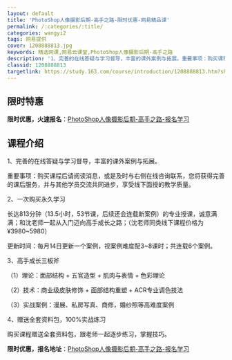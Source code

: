 ```yaml
---
layout: default
title: 'PhotoShop人像摄影后期-高手之路-限时优惠-网易精品课'
permalink: /:categories/:title/
categories: wangyi2
tags: 网易提供
cover: 1208888813.jpg
keywords: 精选网课,网易云课堂,PhotoShop人像摄影后期-高手之路
description: '1、完善的在线答疑与学习督导，丰富的课外案例与拓展。重要事项：购买课程后请阅读消息，或是及时与右侧在线咨询联系，您将获得'
classid: 1208888813
targetlink: https://study.163.com/course/introduction/1208888813.htm?share=1&shareId=1025206652&utm_campaign=share&utm_medium=iphoneShare&utm_source=&utm_u=1025206652
---
```


## 限时特惠

**限时优惠，火速报名**：[PhotoShop人像摄影后期-高手之路-报名学习](https://study.163.com/course/introduction/1208888813.htm?share=1&shareId=1025206652&utm_campaign=share&utm_medium=iphoneShare&utm_source=&utm_u=1025206652)

## 课程介绍

1、完善的在线答疑与学习督导，丰富的课外案例与拓展。

重要事项：购买课程后请阅读消息，或是及时与右侧在线咨询联系，您将获得完善的课后服务，并与其他学员交流共同进步，享受线下面授的教学质量。



2、一次购买永久学习

长达813分钟（13.5小时，53节课，后续还会连载新案例）的专业授课，诚意满满；和沈老师一起从入门迈向高手成长之路；（沈老师同类线下课程价格为¥3980~5980） 

更新时间：每月14日更新一个案例，视案例难度配3~8课时；共连载6个案例。





3、高手成长三板斧

（1）理论：面部结构 + 五官造型 + 肌肉与表情 + 色彩理论

（2）技术：商业级皮肤修饰 + 面部结构重塑 + ACR专业调色技法

（3）实战案例：漫展、私房写真、商修，婚纱照等高难度案例



4、赠送全套资料包，100%实战练习

购买课程赠送全套资料包，跟老师一起逐步练习，掌握技巧。

**限时优惠，报名地址**：[PhotoShop人像摄影后期-高手之路-报名学习](https://study.163.com/course/introduction/1208888813.htm?share=1&shareId=1025206652&utm_campaign=share&utm_medium=iphoneShare&utm_source=&utm_u=1025206652)

